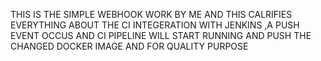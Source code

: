 THIS IS THE SIMPLE WEBHOOK WORK BY ME AND THIS CALRIFIES EVERYTHING ABOUT THE CI INTEGERATION WITH JENKINS ,A PUSH EVENT OCCUS AND CI PIPELINE WILL START RUNNING AND PUSH THE CHANGED DOCKER IMAGE AND FOR QUALITY PURPOSE
